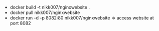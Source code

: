 - docker build -t nikk007/nginxwebsite .
- docker pull nikk007/nginxwebsite
- docker run -d -p 8082:80 nikk007/nginxwebsite  ⇒ access website at port 8082
